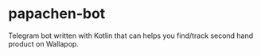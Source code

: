 # papachen-bot
Telegram bot written with Kotlin that can helps you find/track second hand product on Wallapop.
